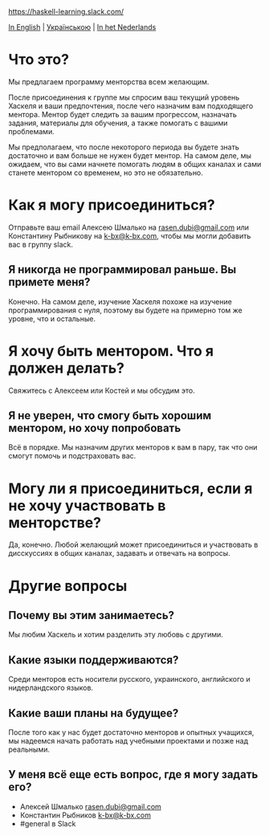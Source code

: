https://haskell-learning.slack.com/

[In English](https://github.com/haskell-learning-group/haskell-learning-group/blob/master/README.md) | [Українською](https://github.com/haskell-learning-group/haskell-learning-group/blob/master/README.uk.md) | [In het Nederlands](https://github.com/haskell-learning-group/haskell-learning-group/blob/master/README.nl.md)

# Что это?
Мы предлагаем программу менторства всем желающим.

После присоединения к группе мы спросим ваш текущий уровень Хаскеля и ваши предпочтения, после чего назначим вам подходящего ментора. Ментор будет следить за вашим прогрессом, назначать задания, материалы для обучения, а также помогать с вашими проблемами.

Мы предполагаем, что после некоторого периода вы будете знать достаточно и вам больше не нужен будет ментор. На самом деле, мы ожидаем, что вы сами начнете помогать людям в общих каналах и сами станете ментором со временем, но это не обязательно.

# Как я могу присоединиться?

Отправьте ваш email Алексею Шмалько на <rasen.dubi@gmail.com> или Константину Рыбникову на <k-bx@k-bx.com>, чтобы мы могли добавить вас в группу slack.

## Я никогда не программировал раньше. Вы примете меня?
Конечно. На самом деле, изучение Хаскеля похоже на изучение программирования с нуля, поэтому вы будете на примерно том же уровне, что и остальные.

# Я хочу быть ментором. Что я должен делать?
Свяжитесь с Алексеем или Костей и мы обсудим это.

## Я не уверен, что смогу быть хорошим ментором, но хочу попробовать
Всё в порядке. Мы назначим других менторов к вам в пару, так что они смогут помочь и подстраховать вас.

# Могу ли я присоединиться, если я не хочу участвовать в менторстве?
Да, конечно. Любой желающий может присоединиться и участвовать в дисскуссиях в общих каналах, задавать и отвечать на вопросы.

# Другие вопросы
## Почему вы этим занимаетесь?
Мы любим Хаскель и хотим разделить эту любовь с другими.

## Какие языки поддерживаются?
Среди менторов есть носители русского, украинского, английского и нидерландского языков.

## Какие ваши планы на будущее?
После того как у нас будет достаточно менторов и опытных учащихся, мы надеемся начать работать над учебными проектами и позже над реальными.

## У меня всё еще есть вопрос, где я могу задать его?
- Алексей Шмалько <rasen.dubi@gmail.com>
- Константин Рыбников <k-bx@k-bx.com>
- #general в Slack

